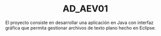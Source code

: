 <h1 align="center">AD_AEV01</h1>

El proyecto consiste en desarrollar una aplicación en Java con interfaz gráfica que permita gestionar archivos de texto plano hecho en Eclipse.